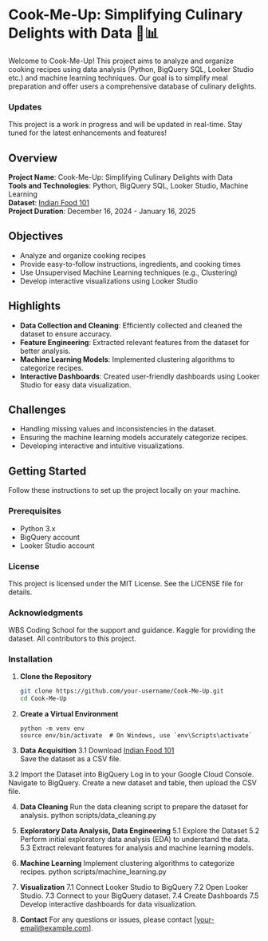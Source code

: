 # Cook-Me-Up: Simplifying Culinary Delights with Data 🍳📊

Welcome to Cook-Me-Up! This project aims to analyze and organize cooking recipes using data analysis (Python, BigQuery SQL, Looker Studio etc.) and machine learning techniques. Our goal is to simplify meal preparation and offer users a comprehensive database of culinary delights.

### Updates
This project is a work in progress and will be updated in real-time. Stay tuned for the latest enhancements and features!

## Overview

**Project Name**: Cook-Me-Up: Simplifying Culinary Delights with Data  
**Tools and Technologies**: Python, BigQuery SQL, Looker Studio, Machine Learning  
**Dataset**: [Indian Food 101](https://www.kaggle.com/datasets/nehaprabhavalkar/indian-food-101)  
**Project Duration**: December 16, 2024 - January 16, 2025

## Objectives

- Analyze and organize cooking recipes
- Provide easy-to-follow instructions, ingredients, and cooking times
- Use Unsupervised Machine Learning techniques (e.g., Clustering)
- Develop interactive visualizations using Looker Studio

## Highlights

- **Data Collection and Cleaning**: Efficiently collected and cleaned the dataset to ensure accuracy.
- **Feature Engineering**: Extracted relevant features from the dataset for better analysis.
- **Machine Learning Models**: Implemented clustering algorithms to categorize recipes.
- **Interactive Dashboards**: Created user-friendly dashboards using Looker Studio for easy data visualization.

## Challenges

- Handling missing values and inconsistencies in the dataset.
- Ensuring the machine learning models accurately categorize recipes.
- Developing interactive and intuitive visualizations.

## Getting Started

Follow these instructions to set up the project locally on your machine.

### Prerequisites

- Python 3.x
- BigQuery account
- Looker Studio account

### License
This project is licensed under the MIT License. See the LICENSE file for details.

### Acknowledgments
WBS Coding School for the support and guidance.
Kaggle for providing the dataset.
All contributors to this project.

### Installation

1. **Clone the Repository**
   ```bash
   git clone https://github.com/your-username/Cook-Me-Up.git
   cd Cook-Me-Up

2. **Create a Virtual Environment**
   ```
   python -m venv env
   source env/bin/activate  # On Windows, use `env\Scripts\activate`

3. **Data Acquisition**
3.1 Download [Indian Food 101](https://www.kaggle.com/datasets/nehaprabhavalkar/indian-food-101)  
    Save the dataset as a CSV file.
   
3.2 Import the Dataset into BigQuery
    Log in to your Google Cloud Console.
    Navigate to BigQuery.
    Create a new dataset and table, then upload the CSV file.
    
4. **Data Cleaning**
   Run the data cleaning script to prepare the dataset for analysis.
   python scripts/data_cleaning.py

5. **Exploratory Data Analysis, Data Engineering**
5.1 Explore the Dataset
5.2 Perform initial exploratory data analysis (EDA) to understand the data.
5.3 Extract relevant features for analysis and machine learning models.

6. **Machine Learning**
   Implement clustering algorithms to categorize recipes.
   python scripts/machine_learning.py
 
7. **Visualization**
7.1 Connect Looker Studio to BigQuery
7.2 Open Looker Studio.
7.3 Connect to your BigQuery dataset.
7.4 Create Dashboards
7.5 Develop interactive dashboards for data visualization.
   
8. **Contact**
For any questions or issues, please contact [your-email@example.com].
   
